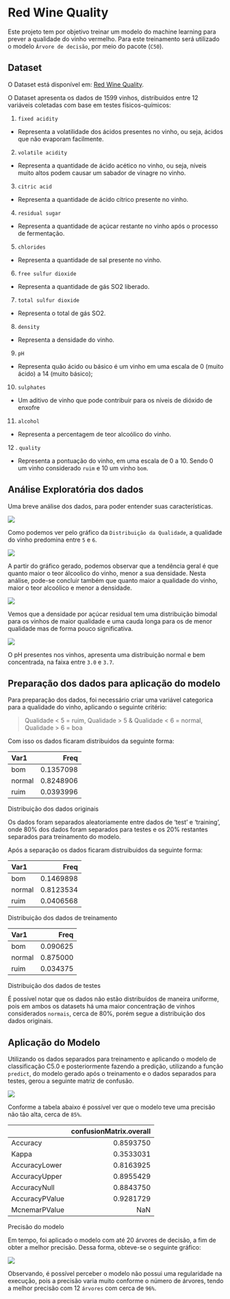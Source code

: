 Red Wine Quality
================

Este projeto tem por objetivo treinar um modelo do machine learning para
prever a qualidade do vinho vermelho. Para este treinamento será
utilizado o modelo `Árvore de decisão`, por meio do pacote (`C50`).

## Dataset

O Dataset está disponível em: [Red Wine
Quality](https://www.kaggle.com/datasets/uciml/red-wine-quality-cortez-et-al-2009).

O Dataset apresenta os dados de 1599 vinhos, distribuídos entre 12
variáveis coletadas com base em testes físicos-químicos:

1.  `fixed acidity`

-   Representa a volatilidade dos ácidos presentes no vinho, ou seja,
    ácidos que não evaporam facilmente.

2.  `volatile acidity`

-   Representa a quantidade de ácido acético no vinho, ou seja, níveis
    muito altos podem causar um sabador de vinagre no vinho.

3.  `citric acid`

-   Representa a quantidade de ácido cítrico presente no vinho.

4.  `residual sugar`

-   Representa a quantidade de açúcar restante no vinho após o processo
    de fermentação.

5.  `chlorides`

-   Representa a quantidade de sal presente no vinho.

6.  `free sulfur dioxide`

-   Representa a quantidade de gás SO2 liberado.

7.  `total sulfur dioxide`

-   Representa o total de gás SO2.

8.  `density`

-   Representa a densidade do vinho.

9.  `pH`

-   Representa quão ácido ou básico é um vinho em uma escala de 0 (muito
    ácido) a 14 (muito básico);

10. `sulphates`

-   Um aditivo de vinho que pode contribuir para os níveis de dióxido de
    enxofre

11. `alcohol`

-   Representa a percentagem de teor alcoólico do vinho.

12 . `quality`

-   Representa a pontuação do vinho, em uma escala de 0 a 10. Sendo 0 um
    vinho considerado `ruim` e 10 um vinho `bom`.

## Análise Exploratória dos dados

Uma breve análise dos dados, para poder entender suas características.

![](README_files/figure-gfm/unnamed-chunk-2-1.png)<!-- -->

Como podemos ver pelo gráfico da `Distribuição da Qualidade`, a
qualidade do vinho predomina entre `5` e `6`.

![](README_files/figure-gfm/unnamed-chunk-3-1.png)<!-- -->

A partir do gráfico gerado, podemos observar que a tendência geral é que
quanto maior o teor álcoolico do vinho, menor a sua densidade. Nesta
análise, pode-se concluir também que quanto maior a qualidade do vinho,
maior o teor alcoólico e menor a densidade.

![](README_files/figure-gfm/unnamed-chunk-4-1.png)<!-- -->

Vemos que a densidade por açúcar residual tem uma distribuição bimodal
para os vinhos de maior qualidade e uma cauda longa para os de menor
qualidade mas de forma pouco significativa.

![](README_files/figure-gfm/unnamed-chunk-5-1.png)<!-- -->

O pH presentes nos vinhos, apresenta uma distribuição normal e bem
concentrada, na faixa entre `3.0` e `3.7`.

## Preparação dos dados para aplicação do modelo

Para preparação dos dados, foi necessário criar uma variável categorica
para a qualidade do vinho, aplicando o seguinte critério:

> Qualidade \< 5 = ruim, Qualidade \> 5 & Qualidade \< 6 = normal,
> Qualidade \> 6 = boa

Com isso os dados ficaram distribuidos da seguinte forma:

| Var1   |      Freq |
|:-------|----------:|
| bom    | 0.1357098 |
| normal | 0.8248906 |
| ruim   | 0.0393996 |

Distribuição dos dados originais

Os dados foram separados aleatoriamente entre dados de ‘test’ e
‘training’, onde 80% dos dados foram separados para testes e os 20%
restantes separados para treinamento do modelo.

Após a separação os dados ficaram distruibuidos da seguinte forma:

| Var1   |      Freq |
|:-------|----------:|
| bom    | 0.1469898 |
| normal | 0.8123534 |
| ruim   | 0.0406568 |

Distribuição dos dados de treinamento

| Var1   |     Freq |
|:-------|---------:|
| bom    | 0.090625 |
| normal | 0.875000 |
| ruim   | 0.034375 |

Distribuição dos dados de testes

É possível notar que os dados não estão distribuídos de maneira
uniforme, pois em ambos os datasets há uma maior concentração de vinhos
considerados `normais`, cerca de 80%, porém segue a distribuição dos
dados originais.

## Aplicação do Modelo

Utilizando os dados separados para treinamento e aplicando o modelo de
classificação C5.0 e posteriormente fazendo a predição, utilizando a
função `predict`, do modelo gerado após o treinamento e o dados
separados para testes, gerou a seguinte matriz de confusão.

![](README_files/figure-gfm/unnamed-chunk-10-1.png)<!-- -->

Conforme a tabela abaixo é possível ver que o modelo teve uma precisão
não tão alta, cerca de `85%`.

|                | confusionMatrix.overall |
|:---------------|------------------------:|
| Accuracy       |               0.8593750 |
| Kappa          |               0.3533031 |
| AccuracyLower  |               0.8163925 |
| AccuracyUpper  |               0.8955429 |
| AccuracyNull   |               0.8843750 |
| AccuracyPValue |               0.9281729 |
| McnemarPValue  |                     NaN |

Precisão do modelo

Em tempo, foi aplicado o modelo com até 20 árvores de decisão, a fim de
obter a melhor precisão. Dessa forma, obteve-se o seguinte gráfico:

![](README_files/figure-gfm/unnamed-chunk-12-1.png)<!-- -->

Observando, é possível perceber o modelo não possui uma regularidade na
execução, pois a precisão varia muito conforme o número de árvores,
tendo a melhor precisão com 12 `árvores` com cerca de `96%`.
